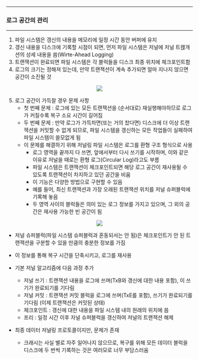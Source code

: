 -----
### 로그 공간의 관리
-----
1. 파일 시스템은 갱신의 내용을 메모리에 일정 시간 동안 버퍼에 유지
2. 갱신 내용을 디스크에 기록할 시점이 되면, 먼저 파일 시스템은 저널에 저널 트랝개션의 상세 내용을 씀(Wirte-Ahead Logging)
3. 트랜잭션이 완료되면 파일 시스템은 각 블럭들을 디스크 최종 위치에 체크포인트함
4. 로그의 크기는 정해져 있는데, 만약 트랜잭션이 계속 추가되면 얼마 지나지 않으면 공간이 소진될 것
<div align="center">
<img src="https://github.com/user-attachments/assets/601447f4-ee28-483f-8eb8-625fceb8d174">
</div>

5. 로그 공간이 가득찰 경우 문제 사항
   - 첫 번째 문제 : 로그에 있는 모든 트랜잭션을 (순서대로) 재실행해야하므로 로그가 커질수록 복구 소요 시간이 길어짐
   - 두 번째 문제 : 만약 로그가 가득차면(또는 거의 찼다면) 디스크에 더 이상 트랜잭션을 커밋할 수 없게 되므로, 파일 시스템을 갱신하는 모든 작업들이 실패하여 파일 시스템이 쓸모없게 됨
   - 이 문제를 해결하기 위해 저널링 파일 시스템은 로그를 환형 구조 형식으로 사용
     + 로그 영역을 끝까지 다 쓰면, 앞에서부터 다시 쓰기를 시작하며, 이와 같은 이유로 저널을 때로는 환형 로그(Circular Log)라고도 부름
     + 파일 시스템은 트랜잭션이 체크포인트되면 해당 로그 공간이 재사용될 수 있도록 트랜잭션이 차지하고 있던 공간을 비움
     + 이 기능은 다양한 방법으로 구현할 수 있음
     + 예를 들어, 최신 트랜잭션과 가장 오래된 트랜잭션 위치를 저널 슈퍼블럭에 기록해 놓음
     + 두 영역 사이의 블럭들은 의미 있는 로그 정보를 가지고 있으며, 그 외의 공간은 재사용 가능한 빈 공간이 됨
<div align="center">
<img src="https://github.com/user-attachments/assets/7e59f796-7f74-4106-b008-d3ef39f6939e">
</div>

   - 저널 슈퍼블럭(파일 시스템 슈퍼블럭과 혼동되서는 안 됨)은 체크포인트가 안 된 트랜잭션을 구분할 수 있을 만큼의 충분한 정보를 가짐
   - 이 정보를 통해 복구 시간을 단축시키고, 로그를 재사용
   - 기본 저널 알고리즘에 다음 과정 추가
     + 저널 쓰기 : 트랜잭션 내용을 로그에 쓰며(TxB와 갱신에 대한 내용 포함), 이 쓰기가 완료되기를 기다림
     + 저널 커밋 : 트랜잭션 커밋 블럭을 로그에 쓰며(TxE를 포함), 쓰기가 완료되기를 기다림 (이제 트랜잭션은 커밋된 상태)
     + 체크포인트 : 갱신에 대한 내용을 파일 시스템 내의 원래의 위치에 씀
     + 프리 : 일정 시간 이후 자널 슈퍼블럭을 갱신하여 저널의 트랜잭션 해제
    
   - 최종 데이터 저널링 프로토콜이지만, 문제가 존재
     + 크래시는 사실 별로 자주 일어나지 않으므로, 복구를 위해 모든 데이터 블럭을 디스크에 두 번씩 기록하는 것은 여러모로 너무 부담스러움
